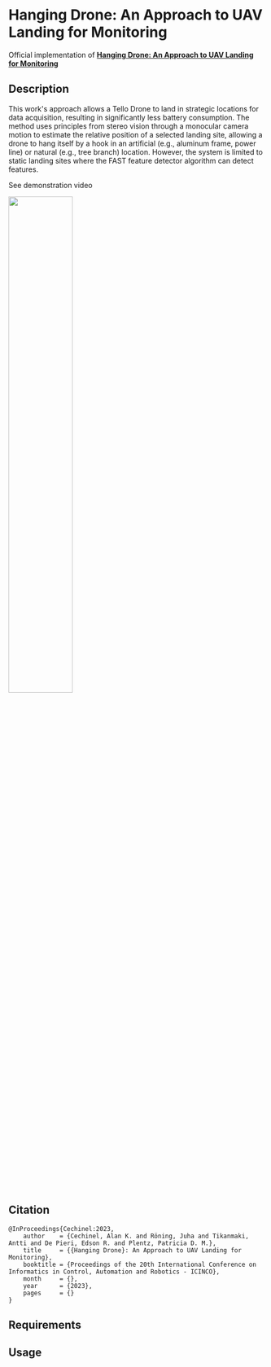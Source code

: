 # Hanging Drone: An Approach to UAV Landing for Monitoring
Official implementation of **[Hanging Drone: An Approach to UAV Landing for Monitoring]()**

## Description

This work's approach allows a Tello Drone to land in strategic locations for data acquisition, resulting in significantly less battery consumption. The method uses principles from stereo vision through a monocular camera motion to estimate the relative position of a selected landing site, allowing a drone to hang itself by a hook in an artificial (e.g., aluminum frame, power line) or natural (e.g., tree branch) location. However, the system is limited to static landing sites where the FAST feature detector algorithm can detect features.

See demonstration video

[<img src="https://img.youtube.com/vi/Nel9mjfUpjM/maxresdefault.jpg" width="50%">](https://youtu.be/Nel9mjfUpjM)


## Citation


```
@InProceedings{Cechinel:2023,
    author    = {Cechinel, Alan K. and Röning, Juha and Tikanmaki, Antti and De Pieri, Edson R. and Plentz, Patricia D. M.},
    title     = {{Hanging Drone}: An Approach to UAV Landing for Monitoring},
    booktitle = {Proceedings of the 20th International Conference on Informatics in Control, Automation and Robotics - ICINCO},
    month     = {},
    year      = {2023},
    pages     = {}
}
```
## Requirements

## Usage

